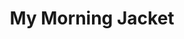 ---
title: "My Morning Jacket"
summary: "Rock band from Louisville, KY, founded 1998. Styles range from southern rock, psychedelic rock, R&B, funk. Well known for their marathon concerts and eclectic covers, especially at Bonnaroo 2004 & 2008. Members: Jim James: Vocals, guitar Tom Blankenship: Bass Patrick Hallahan: Percussion Carl Broemel: Guitar, pedal steel guitar, saxophone, backing vocals Bo Koster: Keyboards, percussion, backing vocals"
image: "my-morning-jacket.jpg"
apple_music_artist_url: "https://music.apple.com/gb/artist/my-morning-jacket/2322618"
---
